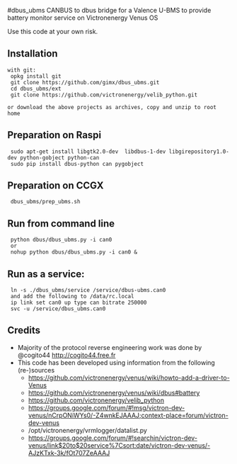 #dbus_ubms
 CANBUS to dbus bridge for a Valence U-BMS to provide battery monitor service on Victronenergy Venus OS

 Use this code at your own risk.
## Installation
```
with git:
 opkg install git
 git clone https://github.com/gimx/dbus_ubms.git
 cd dbus_ubms/ext
 git clone https://github.com/victronenergy/velib_python.git

or download the above projects as archives, copy and unzip to root home
```

## Preparation on Raspi
```
 sudo apt-get install libgtk2.0-dev  libdbus-1-dev libgirepository1.0-dev python-gobject python-can
 sudo pip install dbus-python can pygobject
```

## Preparation on CCGX
```
 dbus_ubms/prep_ubms.sh
```

## Run from command line
```
 python dbus/dbus_ubms.py -i can0
 or
 nohup python dbus/dbus_ubms.py -i can0 &
```

## Run as a service: 
```
 ln -s ./dbus_ubms/service /service/dbus-ubms.can0
 and add the following to /data/rc.local
 ip link set can0 up type can bitrate 250000
 svc -u /service/dbus_ubms.can0
```

## Credits
 - Majority of the protocol reverse engineering work was done by @cogito44 http://cogito44.free.fr
 - This code has been developed using information from the following (re-)sources
   - https://github.com/victronenergy/venus/wiki/howto-add-a-driver-to-Venus
   - https://github.com/victronenergy/venus/wiki/dbus#battery
   - https://github.com/victronenergy/velib_python
   - https://groups.google.com/forum/#!msg/victron-dev-venus/nCrpONiWYs0/-Z4wnkEJAAAJ;context-place=forum/victron-dev-venus
   - /opt/victronenergy/vrmlogger/datalist.py
   - https://groups.google.com/forum/#!searchin/victron-dev-venus/link$20to$20service%7Csort:date/victron-dev-venus/-AJzKTxk-3k/fOt707ZeAAAJ

